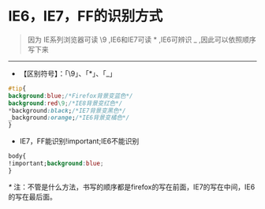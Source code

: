# IE6，IE7，FF的识别方式

> 因为 IE系列浏览器可读 \9 ,IE6和IE7可读 * ,IE6可辨识 _ ,因此可以依照顺序写下来

--------------------------------------------------------------------------------

- 【区别符号】：「\9」、「*」、「_」

```css
#tip{
background:blue;/*Firefox背景变蓝色*/
background:red\9;/*IE8背景变红色*/
*background:black;/*IE7背景变黑色*/
_background:orange;/*IE6背景变橘色*/
}
```

- IE7，FF能识别!important;IE6不能识别

```css
body{
!important;background:blue;
}
```

_*_ 注：不管是什么方法，书写的顺序都是firefox的写在前面，IE7的写在中间，IE6的写在最后面。
